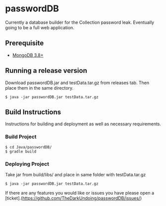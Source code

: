 # passwordDB
Currently a database builder for the Collection password leak.
Eventually going to be a full web application.



## Prerequisite
- [MongoDB 3.8+](https://www.mongodb.com/download-center/community)

## Running a release version
Download passwordDB.jar and testData.tar.gz from releases tab.
Then place them in the same directory.
```
$ java -jar passwordDB.jar testData.tar.gz
```

## Build Instructions
Instructions for building and deployment as well as necessary requirements.

### Build Project
```
$ cd Java/passwordDB/
$ gradle build
```
### Deploying Project
Take jar from build/libs/ and place in same folder with testData.tar.gz
```
$ java -jar passwordDB.jar testData.tar.gz
```

If there are any features you would like or issues you have please open a [ticket].(https://github.com/TheDarkUndoing/passwordDB/issues/)
